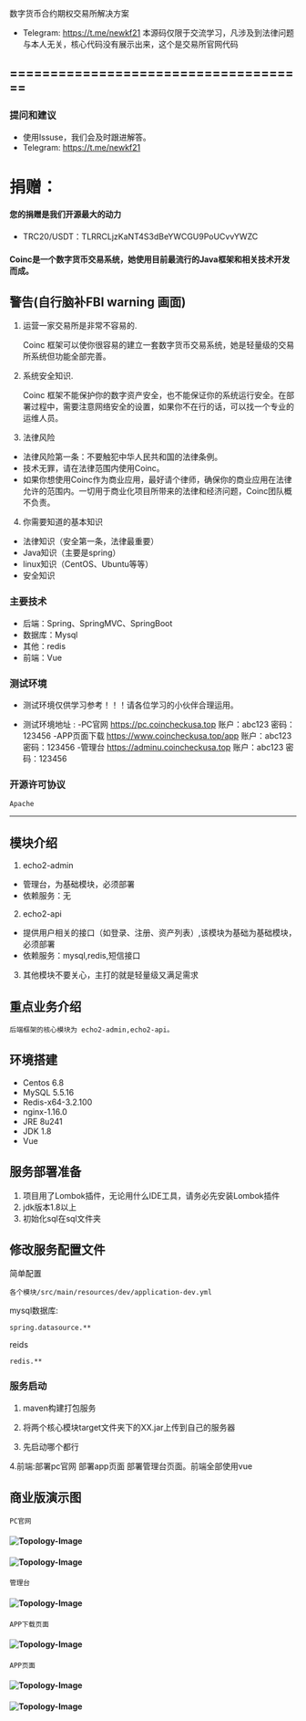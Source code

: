 数字货币合约期权交易所解决方案
- Telegram: https://t.me/newkf21
  本源码仅限于交流学习，凡涉及到法律问题与本人无关，核心代码没有展示出来，这个是交易所官网代码

=====================================
---
### 提问和建议
- 使用Issuse，我们会及时跟进解答。
- Telegram: https://t.me/newkf21

# 捐赠：
#### 您的捐赠是我们开源最大的动力
- TRC20/USDT：TLRRCLjzKaNT4S3dBeYWCGU9PoUCvvYWZC

#### Coinc是一个数字货币交易系统，她使用目前最流行的Java框架和相关技术开发而成。

## 警告(自行脑补FBI warning 画面)

1. 运营一家交易所是非常不容易的.

   Coinc 框架可以使你很容易的建立一套数字货币交易系统，她是轻量级的交易所系统但功能全部完善。

2. 系统安全知识.

   Coinc 框架不能保护你的数字资产安全，也不能保证你的系统运行安全。在部署过程中，需要注意网络安全的设置，如果你不在行的话，可以找一个专业的运维人员。

3. 法律风险

- 法律风险第一条：不要触犯中华人民共和国的法律条例。
- 技术无罪，请在法律范围内使用Coinc。
- 如果你想使用Coinc作为商业应用，最好请个律师，确保你的商业应用在法律允许的范围内。一切用于商业化项目所带来的法律和经济问题，Coinc团队概不负责。

4. 你需要知道的基本知识

- 法律知识（安全第一条，法律最重要）
- Java知识（主要是spring）
- linux知识（CentOS、Ubuntu等等）
- 安全知识

### 主要技术

- 后端：Spring、SpringMVC、SpringBoot
- 数据库：Mysql
- 其他：redis
- 前端：Vue

### 测试环境
- 测试环境仅供学习参考！！！请各位学习的小伙伴合理运用。

- 测试环境地址 :
-PC官网 https://pc.coincheckusa.top 账户：abc123 密码：123456
-APP页面下载 https://www.coincheckusa.top/app 账户：abc123 密码：123456
-管理台 https://adminu.coincheckusa.top 账户：abc123 密码：123456
### 开源许可协议
    Apache

---

##  模块介绍

1. echo2-admin

- 管理台，为基础模块，必须部署
- 依赖服务：无

2. echo2-api

- 提供用户相关的接口（如登录、注册、资产列表）,该模块为基础为基础模块，必须部署
- 依赖服务：mysql,redis,短信接口

3. 其他模块不要关心，主打的就是轻量级又满足需求

##  重点业务介绍

    后端框架的核心模块为 echo2-admin,echo2-api。
## 环境搭建
- Centos 6.8
- MySQL 5.5.16
- Redis-x64-3.2.100
- nginx-1.16.0
- JRE 8u241
- JDK 1.8
- Vue


## 服务部署准备

1. 项目用了Lombok插件，无论用什么IDE工具，请务必先安装Lombok插件
2. jdk版本1.8以上
3. 初始化sql在sql文件夹

## 修改服务配置文件
简单配置

```
各个模块/src/main/resources/dev/application-dev.yml
```

mysql数据库:

```
spring.datasource.**
```

reids

```
redis.**
```

### 服务启动
1. maven构建打包服务 

2. 将两个核心模块target文件夹下的XX.jar上传到自己的服务器

3. 先启动哪个都行

4.前端:部署pc官网 部署app页面 部署管理台页面。前端全部使用vue

## 商业版演示图
```
PC官网
```
#### ![Topology-Image](/Snipaste_2025-05-11_16-37-18.png)
#### ![Topology-Image](/Snipaste_2025-05-11_16-38-00.png)
```
管理台
```
#### ![Topology-Image](/Snipaste_2025-05-11_16-38-22.png)
```
APP下载页面
```
#### ![Topology-Image](/Snipaste_2025-05-11_16-39-08.png)

```
APP页面
```
#### ![Topology-Image](/photo_2025-05-12_00-01-36.jpg)
#### ![Topology-Image](/photo_2025-05-12_00-39-29.jpg)
